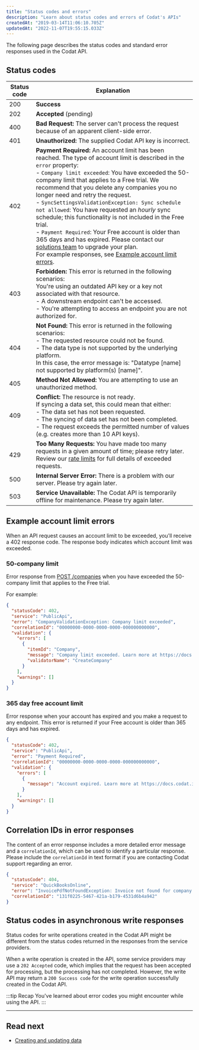 ```yaml
---
title: "Status codes and errors"
description: "Learn about status codes and errors of Codat's APIs"
createdAt: "2019-03-14T11:06:10.705Z"
updatedAt: "2022-11-07T19:55:15.033Z"
---
```


The following page describes the status codes and standard error responses used in the Codat API.

## Status codes

| Status code | Explanation                                                                                                                                                                                                                                                                                                                                                                                                                                                                                                                                                                                                                                                                                                                                                                           |
| ----------- | ------------------------------------------------------------------------------------------------------------------------------------------------------------------------------------------------------------------------------------------------------------------------------------------------------------------------------------------------------------------------------------------------------------------------------------------------------------------------------------------------------------------------------------------------------------------------------------------------------------------------------------------------------------------------------------------------------------------------------------------------------------------------------------- |
| 200         | **Success**                                                                                                                                                                                                                                                                                                                                                                                                                                                                                                                                                                                                                                                                                                                                                                           |
| 202         | **Accepted** (pending)                                                                                                                                                                                                                                                                                                                                                                                                                                                                                                                                                                                                                                                                                                                                                                |
| 400         | **Bad Request:** The server can't process the request because of an apparent client-side error.                                                                                                                                                                                                                                                                                                                                                                                                                                                                                                                                                                                                                                                                                       |
| 401         | **Unauthorized:** The supplied Codat API key is incorrect.                                                                                                                                                                                                                                                                                                                                                                                                                                                                                                                                                                                                                                                                                                                            |
| 402         | **Payment Required:** An account limit has been reached. The type of account limit is described in the `error` property: <br/>- `Company limit exceeded`: You have exceeded the 50-company limit that applies to a Free trial. We recommend that you delete any companies you no longer need and retry the request. <br/>- `SyncSettingsValidationException: Sync schedule not allowed`: You have requested an _hourly_ sync schedule; this functionality is not included in the Free trial. <br/>- `Payment Required`: Your Free account is older than 365 days and has expired. Please contact our [solutions team](mailto:solutions@codat.io) to upgrade your plan. <br/>For example responses, see [Example account limit errors](doc:status-codes#example-account-limit-errors). |
| 403         | **Forbidden:** This error is returned in the following scenarios: <br/>You're using an outdated API key or a key not associated with that resource. <br/>- A downstream endpoint can't be accessed. <br/>- You're attempting to access an endpoint you are not authorized for.                                                                                                                                                                                                                                                                                                                                                                                                                                                                                                        |
| 404         | **Not Found:** This error is returned in the following scenarios: <br/>- The requested resource could not be found. <br/>- The data type is not supported by the underlying platform. <br/> In this case, the error message is: "Datatype [name] not supported by platform(s) [name]".                                                                                                                                                                                                                                                                                                                                                                                                                                                                                                |
| 405         | **Method Not Allowed:** You are attempting to use an unauthorized method.                                                                                                                                                                                                                                                                                                                                                                                                                                                                                                                                                                                                                                                                                                             |
| 409         | **Conflict:** The resource is not ready. <br/>If syncing a data set, this could mean that either: <br/>- The data set has not been requested. <br/>- The syncing of data set has not been completed. <br/>- The request exceeds the permitted number of values (e.g. creates more than 10 API keys).                                                                                                                                                                                                                                                                                                                                                                                                                                                                                  |
| 429         | **Too Many Requests:** You have made too many requests in a given amount of time; please retry later. <br/> Review our [rate limits](/using-the-api/rate-limits) for full details of exceeded requests.                                                                                                                                                                                                                                                                                                                                                                                                                                                                                                                                                                               |
| 500         | **Internal Server Error:** There is a problem with our server. Please try again later.                                                                                                                                                                                                                                                                                                                                                                                                                                                                                                                                                                                                                                                                                                |
| 503         | **Service Unavailable:** The Codat API is temporarily offline for maintenance. Please try again later.                                                                                                                                                                                                                                                                                                                                                                                                                                                                                                                                                                                                                                                                                |

## Example account limit errors

When an API request causes an account limit to be exceeded, you'll receive a 402 response code. The response body indicates which account limit was exceeded.

### 50-company limit

Error response from [POST /companies](/platform-api#/operations/create-company) when you have exceeded the 50-company limit that applies to the Free trial.

For example:

```json
{
  "statusCode": 402,
  "service": "PublicApi",
  "error": "CompanyValidationException: Company limit exceeded",
  "correlationId": "00000000-0000-0000-0000-000000000000",
  "validation": {
    "errors": [
      {
        "itemId": "Company",
        "message": "Company limit exceeded. Learn more at https://docs.codat.io/using-the-api/errors",
        "validatorName": "CreateCompany"
      }
    ],
    "warnings": []
  }
}
```

### 365 day free account limit

Error response when your account has expired and you make a request to any endpoint. This error is returned if your Free account is older than 365 days and has expired.

```json
{
  "statusCode": 402,
  "service": "PublicApi",
  "error": "Payment Required",
  "correlationId": "00000000-0000-0000-0000-000000000000",
  "validation": {
    "errors": [
      {
        "message": "Account expired. Learn more at https://docs.codat.io/using-the-api/errors"
      }
    ],
    "warnings": []
  }
}
```

## Correlation IDs in error responses

The content of an error response includes a more detailed error message and a `correlationId`, which can be used to identify a particular response. Please include the `correlationId` in text format if you are contacting Codat support regarding an error.

```json
{
  "statusCode": 404,
  "service": "QuickBooksOnline",
  "error": "InvoicePdfNotFoundException: Invoice not found for company 360cb9b3-d9cf-4f66-b8db-8a3523fe3dc5 and invoice ID 12345",
  "correlationId": "131f0225-5467-421a-b179-4531d6b4a942"
}
```

## Status codes in asynchronous write responses

Status codes for write operations created in the Codat API might be different from the status codes returned in the responses from the service providers.

When a write operation is created in the API, some service providers may use a `202 Accepted` code, which implies that the request has been accepted for processing, but the processing has not completed. However, the write API may return a `200 Success code` for the write operation successfully created in the Codat API.

:::tip Recap
You've learned about error codes you might encounter while using the API.
:::

---

## Read next

- [Creating and updating data](/using-the-api/push)
